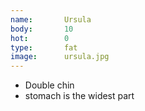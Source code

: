 ```yaml
---
name:		Ursula
body:		10
hot:		0
type:		fat
image:		ursula.jpg
---
```

* Double chin
* stomach is the widest part
